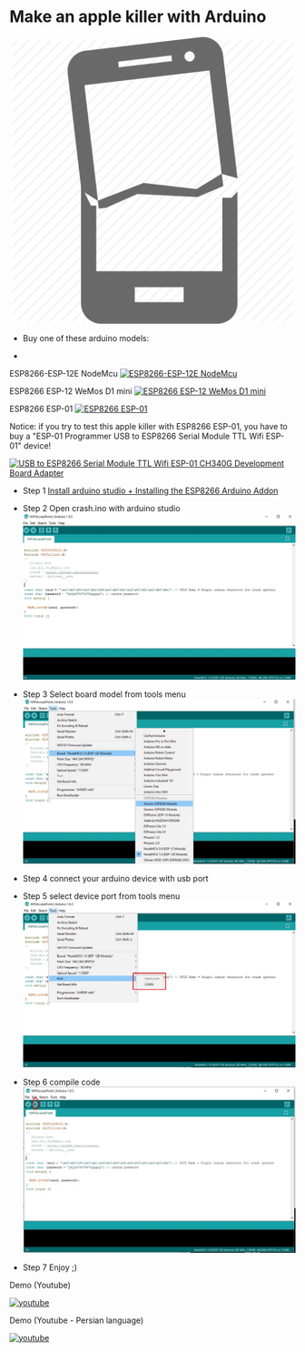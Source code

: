 Make an apple killer with Arduino
====

![Step](https://github.com/alirezapci/apple-crash/raw/master/img/crash.png)




* Buy one of these arduino models:
-
ESP8266-ESP-12E NodeMcu
[![ESP8266-ESP-12E NodeMcu](https://i.ebayimg.com/images/g/ShQAAOSwImRYSTVS/s-l500.jpg)](https://www.ebay.com/itm/ESP8266-ESP-12E-CH340G-WIFI-Network-Development-Board-Module-For-NodeMcu-Lua/112230225390?epid=18012751789&hash=item1a217155ee:g:ShQAAOSwImRYSTVS)


ESP8266 ESP-12 WeMos D1 mini
[![ESP8266 ESP-12 WeMos D1 mini](https://i.ebayimg.com/images/g/AfUAAOSwAPVZG7aQ/s-l500.jpg)](https://www.ebay.com/itm/NodeMCU-Lua-ESP8266-ESP-12-WeMos-D1-Mini-WIFI-Development-Board-Module-JB/253324010072?_trkparms=aid%3D555019%26algo%3DPL.BANDIT%26ao%3D1%26asc%3D20150817211623%26meid%3D2b4d020136a04b05b1f3ef518c0b6e5a%26pid%3D100505%26rk%3D1%26rkt%3D1%26%26itm%3D253324010072&_trksid=p2045573.c100505.m3226)


ESP8266 ESP-01
[![ESP8266 ESP-01](https://i.ebayimg.com/images/g/fO4AAOSwSrNaJ8p5/s-l500.jpg)](https://www.ebay.com/itm/ESP8266-ESP-01S-Serial-WIFI-Wireless-Module-Adapter-Breakout-Send-Receive-AP-STA/311736436700?hash=item4894f087dc:g:fO4AAOSwSrNaJ8p5)



Notice: if you try to test this apple killer with ESP8266 ESP-01, you have to buy a "ESP-01 Programmer USB to ESP8266 Serial Module TTL Wifi ESP-01" device!

[![USB to ESP8266 Serial Module TTL Wifi ESP-01 CH340G Development Board Adapter](https://i.ebayimg.com/images/g/mY4AAOSw0fhXidgf/s-l500.jpg)](https://www.ebay.com/itm/USB-to-ESP8266-Serial-Module-TTL-Wifi-ESP-01-CH340G-Developent-Board-Adapter/201588307377?hash=item2eef9975b1:g:mY4AAOSw0fhXidgf)





* Step 1
[Install arduino studio +  Installing the ESP8266 Arduino Addon](https://learn.sparkfun.com/tutorials/esp8266-thing-hookup-guide/installing-the-esp8266-arduino-addon)
* Step 2
Open crash.ino with arduino studio
![Step](https://github.com/alirezapci/apple-crash/raw/master/img/1.jpg)


* Step 3
Select board model from tools menu 
![Step](https://github.com/alirezapci/apple-crash/raw/master/img/2.jpg)
* Step 4
connect your arduino device with usb port
* Step 5
select device port from tools menu
![Step](https://github.com/alirezapci/apple-crash/raw/master/img/3.jpg)
* Step 6
compile code
![Step](https://github.com/alirezapci/apple-crash/raw/master/img/4.jpg)

* Step 7
Enjoy ;)



Demo (Youtube)

[![youtube](https://img.youtube.com/vi/E81ei-7TeAs/0.jpg)](https://youtu.be/E81ei-7TeAs)


Demo (Youtube - Persian language)

[![youtube](https://img.youtube.com/vi/62XKI9EaSAg/0.jpg)](https://youtu.be/62XKI9EaSAg)

